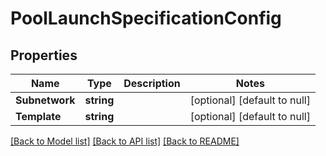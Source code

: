 # PoolLaunchSpecificationConfig

## Properties
Name | Type | Description | Notes
------------ | ------------- | ------------- | -------------
**Subnetwork** | **string** |  | [optional] [default to null]
**Template** | **string** |  | [optional] [default to null]

[[Back to Model list]](../README.md#documentation-for-models) [[Back to API list]](../README.md#documentation-for-api-endpoints) [[Back to README]](../README.md)


